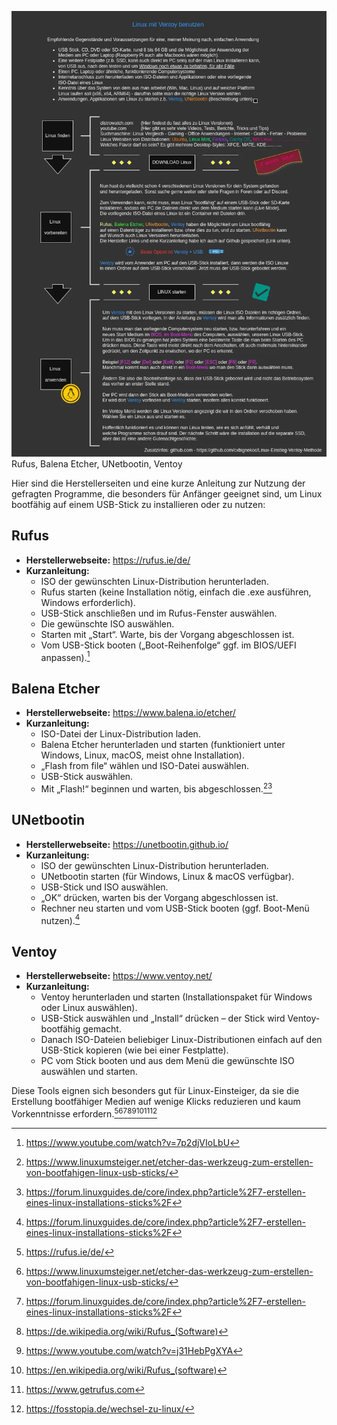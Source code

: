 <!--![Linux-Ventoy](https://github.com/user-attachments/assets/b672d4dc-df76-4e1b-8bbb-ea1815a61aa1)-->
![Linux-Ventoy](https://github.com/cxbignekoc/Linux-Einstieg-Ventoy-Methode/blob/6546a04c887d5fdd71cebeb6832f684957a7f852/Linux-Ventoy.webp)
Rufus, Balena Etcher, UNetbootin, Ventoy

Hier sind die Herstellerseiten und eine kurze Anleitung zur Nutzung der gefragten Programme, die besonders für Anfänger geeignet sind, um Linux bootfähig auf einem USB-Stick zu installieren oder zu nutzen:

## Rufus

- **Herstellerwebseite:** https://rufus.ie/de/
- **Kurzanleitung:**
    - ISO der gewünschten Linux-Distribution herunterladen.
    - Rufus starten (keine Installation nötig, einfach die .exe ausführen, Windows erforderlich).
    - USB-Stick anschließen und im Rufus-Fenster auswählen.
    - Die gewünschte ISO auswählen.
    - Starten mit „Start“. Warte, bis der Vorgang abgeschlossen ist.
    - Vom USB-Stick booten („Boot-Reihenfolge“ ggf. im BIOS/UEFI anpassen).[^4]


## Balena Etcher

- **Herstellerwebseite:** https://www.balena.io/etcher/
- **Kurzanleitung:**
    - ISO-Datei der Linux-Distribution laden.
    - Balena Etcher herunterladen und starten (funktioniert unter Windows, Linux, macOS, meist ohne Installation).
    - „Flash from file“ wählen und ISO-Datei auswählen.
    - USB-Stick auswählen.
    - Mit „Flash!“ beginnen und warten, bis abgeschlossen.[^2][^6]


## UNetbootin

- **Herstellerwebseite:** https://unetbootin.github.io/
- **Kurzanleitung:**
    - ISO der gewünschten Linux-Distribution herunterladen.
    - UNetbootin starten (für Windows, Linux \& macOS verfügbar).
    - USB-Stick und ISO auswählen.
    - „OK“ drücken, warten bis der Vorgang abgeschlossen ist.
    - Rechner neu starten und vom USB-Stick booten (ggf. Boot-Menü nutzen).[^6]


## Ventoy

- **Herstellerwebseite:** https://www.ventoy.net/
- **Kurzanleitung:**
    - Ventoy herunterladen und starten (Installationspaket für Windows oder Linux auswählen).
    - USB-Stick auswählen und „Install“ drücken – der Stick wird Ventoy-bootfähig gemacht.
    - Danach ISO-Dateien beliebiger Linux-Distributionen einfach auf den USB-Stick kopieren (wie bei einer Festplatte).
    - PC vom Stick booten und aus dem Menü die gewünschte ISO auswählen und starten.

Diese Tools eignen sich besonders gut für Linux-Einsteiger, da sie die Erstellung bootfähiger Medien auf wenige Klicks reduzieren und kaum Vorkenntnisse erfordern.[^3][^2][^6][^1][^10][^5][^7][^8]


[^1]: https://de.wikipedia.org/wiki/Rufus_(Software)

[^2]: https://www.linuxumsteiger.net/etcher-das-werkzeug-zum-erstellen-von-bootfahigen-linux-usb-sticks/

[^3]: https://rufus.ie/de/

[^4]: https://www.youtube.com/watch?v=7p2djVIoLbU

[^5]: https://en.wikipedia.org/wiki/Rufus_(software)

[^6]: https://forum.linuxguides.de/core/index.php?article%2F7-erstellen-eines-linux-installations-sticks%2F

[^7]: https://www.getrufus.com

[^8]: https://fosstopia.de/wechsel-zu-linux/

[^9]: https://rufus.ie

[^10]: https://www.youtube.com/watch?v=j31HebPgXYA

